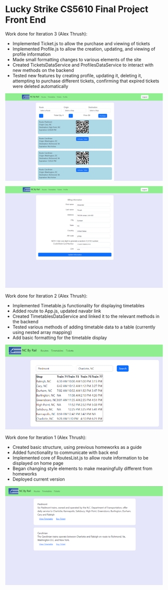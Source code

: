 # Lucky Strike CS5610 Final Project Front End

Work done for Iteration 3 (Alex Thrush):
- Implemented Ticket.js to allow the purchase and viewing of tickets
- Implemented Profile.js to allow the creation, updating, and viewing of profile information
- Made small formatting changes to various elements of the site
- Created TicketsDataService and ProfilesDataService to interact with new methods on the backend
- Tested new features by creating profile, updating it, deleting it, attempting to purchase different tickets, confirming that expired tickets were deleted automatically

![Alt text](public/images/iter3frontend_tickets.PNG?raw=true "Tickets page")

![Alt text](public/images/iter3frontend_profile.PNG?raw=true "Profile page")

Work done for Iteration 2 (Alex Thrush):
- Implemented Timetable.js functionality for displaying timetables
- Added route to App.js, updated navabr link
- Created TimetablesDataService and linked it to the relevant methods in the backend
- Tested various methods of adding timetable data to a table (currently using nested array mapping)
- Add basic formatting for the timetable display

![Alt text](public/images/iter2frontend.PNG?raw=true "Timetable page")

Work done for Iteration 1 (Alex Thrush):
- Created basic structure, using previous homeworks as a guide
- Added functionality to communicate with back end
- Implemented core of RoutesList.js to allow route information to be displayed on home page
- Began changing style elements to make meaningfully different from homeworks
- Deployed current version

![Alt text](public/images/iter1frontend.PNG?raw=true "Front page")